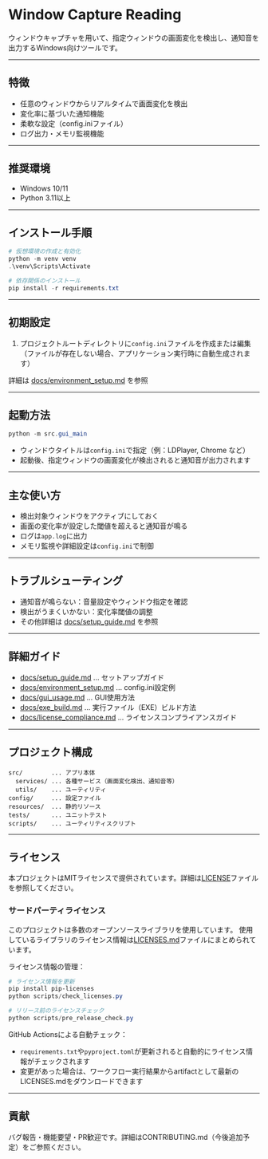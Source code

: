 # Window Capture Reading

ウィンドウキャプチャを用いて、指定ウィンドウの画面変化を検出し、通知音を出力するWindows向けツールです。

---

## 特徴
- 任意のウィンドウからリアルタイムで画面変化を検出
- 変化率に基づいた通知機能
- 柔軟な設定（config.iniファイル）
- ログ出力・メモリ監視機能

---

## 推奨環境
- Windows 10/11
- Python 3.11以上

---

## インストール手順

```powershell
# 仮想環境の作成と有効化
python -m venv venv
.\venv\Scripts\Activate

# 依存関係のインストール
pip install -r requirements.txt
```

---

## 初期設定
1. プロジェクトルートディレクトリに`config.ini`ファイルを作成または編集
   （ファイルが存在しない場合、アプリケーション実行時に自動生成されます）

詳細は [docs/environment_setup.md](docs/environment_setup.md) を参照

---

## 起動方法

```powershell
python -m src.gui_main
```

- ウィンドウタイトルは`config.ini`で指定（例：LDPlayer, Chrome など）
- 起動後、指定ウィンドウの画面変化が検出されると通知音が出力されます

---

## 主な使い方
- 検出対象ウィンドウをアクティブにしておく
- 画面の変化率が設定した閾値を超えると通知音が鳴る
- ログは`app.log`に出力
- メモリ監視や詳細設定は`config.ini`で制御

---

## トラブルシューティング
- 通知音が鳴らない：音量設定やウィンドウ指定を確認
- 検出がうまくいかない：変化率閾値の調整
- その他詳細は [docs/setup_guide.md](docs/setup_guide.md) を参照

---

## 詳細ガイド
- [docs/setup_guide.md](docs/setup_guide.md) ... セットアップガイド
- [docs/environment_setup.md](docs/environment_setup.md) ... config.ini設定例
- [docs/gui_usage.md](docs/gui_usage.md) ... GUI使用方法
- [docs/exe_build.md](docs/exe_build.md) ... 実行ファイル（EXE）ビルド方法
- [docs/license_compliance.md](docs/license_compliance.md) ... ライセンスコンプライアンスガイド

---

## プロジェクト構成
```
src/        ... アプリ本体
  services/ ... 各種サービス（画面変化検出、通知音等）
  utils/    ... ユーティリティ
config/     ... 設定ファイル
resources/  ... 静的リソース
tests/      ... ユニットテスト
scripts/    ... ユーティリティスクリプト
```

---

## ライセンス
本プロジェクトはMITライセンスで提供されています。詳細は[LICENSE](LICENSE)ファイルを参照してください。

### サードパーティライセンス
このプロジェクトは多数のオープンソースライブラリを使用しています。
使用しているライブラリのライセンス情報は[LICENSES.md](LICENSES.md)ファイルにまとめられています。

ライセンス情報の管理：
```powershell
# ライセンス情報を更新
pip install pip-licenses
python scripts/check_licenses.py

# リリース前のライセンスチェック
python scripts/pre_release_check.py
```

GitHub Actionsによる自動チェック：
- `requirements.txt`や`pyproject.toml`が更新されると自動的にライセンス情報がチェックされます
- 変更があった場合は、ワークフロー実行結果からartifactとして最新のLICENSES.mdをダウンロードできます

---

## 貢献
バグ報告・機能要望・PR歓迎です。詳細はCONTRIBUTING.md（今後追加予定）をご参照ください。
